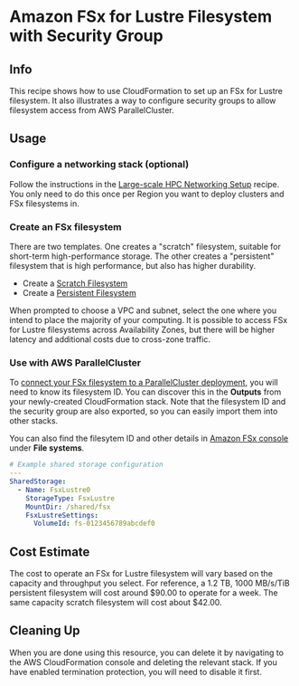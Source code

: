 # Amazon FSx for Lustre Filesystem with Security Group

## Info

This recipe shows how to use CloudFormation to set up an FSx for Lustre filesystem. It also illustrates a way to configure security groups to allow filesystem access from AWS ParallelCluster.

## Usage

### Configure a networking stack (optional)

Follow the instructions in the [Large-scale HPC Networking Setup](../../net/hpc_large_scale/README.md) recipe. You only need to do this once per Region you want to deploy clusters and FSx filesystems in.

### Create an FSx filesystem

There are two templates. One creates a "scratch" filesystem, suitable for short-term high-performance storage. The other creates a "persistent" filesystem that is high performance, but also has higher durability. 

* Create a [Scratch Filesystem](https://us-east-2.console.aws.amazon.com/cloudformation/home?region=us-east-2#/stacks/create/review?stackName=fsxl-scratch&templateURL=https://aws-hpc-recipes.s3.us-east-1.amazonaws.com/main/recipes/storage/fsx_lustre/assets/scratch.yaml)
* Create a [Persistent Filesystem](https://us-east-2.console.aws.amazon.com/cloudformation/home?region=us-east-2#/stacks/create/review?stackName=fsxl-persistent&templateURL=https://aws-hpc-recipes.s3.us-east-1.amazonaws.com/main/recipes/storage/fsx_lustre/assets/persistent.yaml)

When prompted to choose a VPC and subnet, select the one where you intend to place the majority of your computing. It is possible to access FSx for Lustre filesystems across Availability Zones, but there will be higher latency and additional costs due to cross-zone traffic.

### Use with AWS ParallelCluster

To [connect your FSx filesystem to a ParallelCluster deployment](https://docs.aws.amazon.com/parallelcluster/latest/ug/SharedStorage-v3.html#SharedStorage-v3-FsxLustreSettings), you will need to know its filesystem ID. You can discover this in the **Outputs** from your newly-created CloudFormation stack. Note that the filesystem ID and the security group are also exported, so you can easily import them into other stacks. 

You can also find the filesytem ID and other details in [Amazon FSx console](https://console.aws.amazon.com/fsx/home) under **File systems**.

```yaml
# Example shared storage configuration
---
SharedStorage:
  - Name: FsxLustre0
    StorageType: FsxLustre
    MountDir: /shared/fsx
    FsxLustreSettings:
      VolumeId: fs-0123456789abcdef0
```

## Cost Estimate

The cost to operate an FSx for Lustre filesystem will vary based on the capacity and throughput you select. For reference, a 1.2 TB, 1000 MB/s/TiB persistent filesystem will cost around $90.00 to operate for a week. The same capacity scratch filesystem will cost about $42.00. 

## Cleaning Up

When you are done using this resource, you can delete it by navigating to the AWS CloudFormation console and deleting the relevant stack. If you have enabled termination protection, you will need to disable it first.
